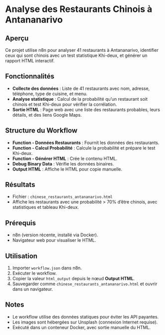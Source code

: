 # Analyse des Restaurants Chinois à Antananarivo

## Aperçu
Ce projet utilise n8n pour analyser 41 restaurants à Antananarivo, identifier ceux qui sont chinois avec un test statistique Khi-deux, et générer un rapport HTML interactif.

## Fonctionnalités
- **Collecte des données** : Liste de 41 restaurants avec nom, adresse, téléphone, type de cuisine, et menu.
- **Analyse statistique** : Calcul de la probabilité qu’un restaurant soit chinois et test Khi-deux pour vérifier la corrélation.
- **Sortie HTML** : Page web avec une liste des restaurants probables, leurs détails, et des liens Google Maps.

## Structure du Workflow
- **Function - Données Restaurants** : Fournit les données des restaurants.
- **Function - Calcul Probabilité** : Calcule la probabilité et prépare le test Khi-deux.
- **Function - Générer HTML** : Crée le contenu HTML.
- **Debug Binary Data** : Vérifie les données binaires.
- **Output HTML** : Affiche le HTML pour copie manuelle.

## Résultats
- Fichier : `chinese_restaurants_antananarivo.html`
- Affiche les restaurants avec une probabilité > 70% d’être chinois, avec statistiques et tableau Khi-deux.

## Prérequis
- n8n (version récente, installé via Docker).
- Navigateur web pour visualiser le HTML.

## Utilisation
1. Importer `workflow.json` dans n8n.
2. Exécuter le workflow.
3. Copier la valeur `html_output` depuis le nœud **Output HTML**.
4. Sauvegarder comme `chinese_restaurants_antananarivo.html` et ouvrir dans un navigateur.

## Notes
- Le workflow utilise des données statiques pour éviter les API payantes.
- Les images sont hébergées sur Unsplash (connexion Internet requise).
- Exécuté dans un conteneur Docker, avec sortie manuelle du HTML.
